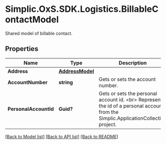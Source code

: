 # Simplic.OxS.SDK.Logistics.BillableContactModel
Shared model of billable contact.

## Properties

Name | Type | Description | Notes
------------ | ------------- | ------------- | -------------
**Address** | [**AddressModel**](AddressModel.md) |  | [optional] 
**AccountNumber** | **string** | Gets or sets the account number. | [optional] 
**PersonalAccountId** | **Guid?** | Gets or sets the personal account id.  &lt;br&gt;  Represents the id of a personal account from the Simplic.ApplicationCollection project.   | [optional] 

[[Back to Model list]](../README.md#documentation-for-models) [[Back to API list]](../README.md#documentation-for-api-endpoints) [[Back to README]](../README.md)

